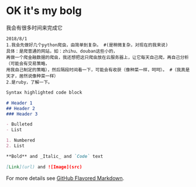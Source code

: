 # OK it's my bolg
我会有很多时间来完成它
```
2018/8/1
1.我会先做好几个python爬虫，由简单到复杂。 #(是稍微复杂，对现在的我来说)
具体：是爬普通的网站，如：zhihu、douban这些小的，
再做一个爬金融数据的爬虫，我还想把这只爬虫放在云服务器上，让它每天自己爬，再自己分析（可能会有交易策略，
用我自己制定的策略），然后隔段时间看一下，可能会有收获（像种菜一样，呵呵）。 #（我真是天才，居然说像种菜一样）
2.是ruby，了解一下。
```

```markdown
Syntax highlighted code block

# Header 1
## Header 2
### Header 3

- Bulleted
- List

1. Numbered
2. List

**Bold** and _Italic_ and `Code` text

[Link](url) and ![Image](src)
```

For more details see [GitHub Flavored Markdown](https://guides.github.com/features/mastering-markdown/).



